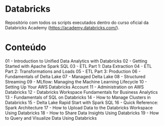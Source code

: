 # Databricks
Repositório com todos os scripts executados dentro do curso oficial da Databricks Academy (https://academy.databricks.com/). 

# Conteúdo

01 - Introduction to Unified Data Analytics with Databricks
02 - Getting Started with Apache Spark SQL
03 - ETL Part 1: Data Extraction
04 - ETL Part 2: Transformations and Loads
05 - ETL Part 3: Production
06 - Fundamentals of Delta Lake
07 - Managed Delta Lake
08 - Structured Streaming
09 - MLflow: Managing the Machine Learning Lifecycle
10 - Setting Up Your AWS Databricks Account
11 - Administration on AWS Databricks
12 - Databricks Workspace Fundamentals for Business Analytics
13 - Fundamentals of SQL on Databricks
14 - How to Manage Clusters in Databricks
15 - Delta Lake Rapid Start with Spark SQL
16 - Quick Reference: Spark Architecture
17 - How to Upload Data to the Databricks Workspace Using Databricks
18 - How to Share Data Insights Using Databricks
19 - How to Query and Visualize Data Using Databricks

